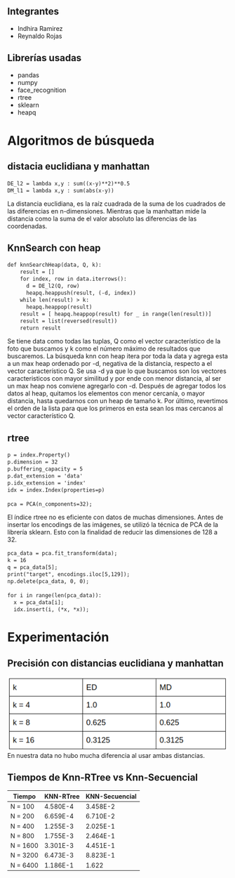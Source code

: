## Integrantes
- Indhira Ramirez
- Reynaldo Rojas

## Librerías usadas
- pandas
- numpy
- face_recognition
- rtree
- sklearn
- heapq
# Algoritmos de búsqueda
## distacia euclidiana y manhattan
~~~
DE_l2 = lambda x,y : sum((x-y)**2)**0.5
DM_l1 = lambda x,y : sum(abs(x-y))
~~~
La distancia euclidiana, es la raíz cuadrada de la suma de los cuadrados de las diferencias en n-dimensiones. Mientras que la manhattan mide la distancia como la suma de el valor absoluto las diferencias de las coordenadas. 

## KnnSearch con heap
~~~
def knnSearchHeap(data, Q, k):
    result = []
    for index, row in data.iterrows():
      d = DE_l2(Q, row)   
      heapq.heappush(result, (-d, index))
    while len(result) > k:
      heapq.heappop(result)    
    result = [ heapq.heappop(result) for _ in range(len(result))]
    result = list(reversed(result))
    return result
~~~
Se tiene data como todas las tuplas, Q como el vector característico de la foto que buscamos y k como el número máximo de resultados que buscaremos.
La búsqueda knn con heap itera por toda la data y agrega esta a un max heap ordenado por -d, negativa de la distancia, respecto a el vector característico Q. Se usa -d ya que lo que buscamos son los vectores caracteristicos con mayor similitud y por ende con menor distancia, al ser un max heap nos conviene agregarlo con -d. Después de agregar todos los datos al heap, quitamos los elementos con menor cercanía, o mayor distancia, hasta quedarnos con un heap de tamaño k. Por último, revertimos el orden de la lista para que los primeros en esta sean los mas cercanos al vector característico Q.

## rtree
~~~
p = index.Property()
p.dimension = 32
p.buffering_capacity = 5
p.dat_extension = 'data'
p.idx_extension = 'index'
idx = index.Index(properties=p)

pca = PCA(n_components=32);
~~~
El índice rtree no es eficiente con datos de muchas dimensiones. Antes de insertar los encodings de las imágenes, se utilizó la técnica de PCA de la librería sklearn. Esto con la finalidad de reducir las dimensiones de 128 a 32.
~~~
pca_data = pca.fit_transform(data);
k = 16
q = pca_data[5];
print("target", encodings.iloc[5,129]);
np.delete(pca_data, 0, 0);

for i in range(len(pca_data)):
  x = pca_data[i];
  idx.insert(i, (*x, *x));
~~~

# Experimentación
## Precisión con distancias euclidiana y manhattan
![](fotos/p1.png)
En nuestra data no hubo mucha diferencia al usar ambas distancias.
## Tiempos de Knn-RTree vs Knn-Secuencial
| Tiempo  | KNN-RTree | KNN-Secuencial |
| ------- | --------- | -------------- |
| N = 100 |  4.580E-4 |     3.458E-2    |
| N = 200 | 6.659E-4   |    6.710E-2  |
| N = 400 | 1.255E-3  |  2.025E-1  |
| N = 800 | 1.755E-3  |   2.464E-1   |
| N = 1600 |  3.301E-3  |    4.451E-1    |
| N = 3200 |  6.473E-3  |   8.823E-1    |
| N = 6400 |  1.186E-1 |  1.622  |